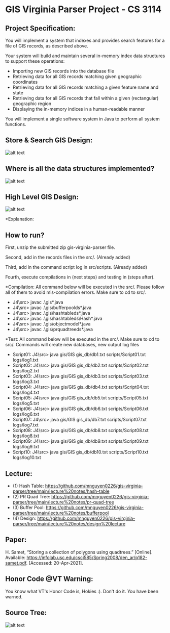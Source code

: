 # GIS Virginia Parser Project - CS 3114

## Project Specification:
You will implement a system that indexes and provides search features for a file of GIS records, as described above.

Your system will build and maintain several in-memory index data structures to support these operations:
- Importing new GIS records into the database file
- Retrieving data for all GIS records matching given geographic coordinates
- Retrieving data for all GIS records matching a given feature name and state
- Retrieving data for all GIS records that fall within a given (rectangular) geographic region
- Displaying the in-memory indices in a human-readable manner

You will implement a single software system in Java to perform all system functions.

## Store & Search GIS Design:
![alt text](https://github.com/mnguyen0226/gis-virginia-parser/blob/main/design/store-and-search-gis.PNG) 

## Where is all the data structures implemented?
![alt text](https://github.com/mnguyen0226/gis-virginia-parser/blob/main/design/data-structures-locations.PNG)
## High Level GIS Design:
![alt text](https://github.com/mnguyen0226/gis-virginia-parser/blob/main/design/high-level-gis-code.PNG)

*Explanation:
## How to run?
First, unzip the submitted zip gis-virginia-parser file.

Second, add in the records files in the src/. (Already added)

Third, add in the command script log in src/scripts. (Already added)

Fourth, execute compilations in (next steps) and testing in (steps after).

*Compilation: All command below will be executed in the src/. Please follow all of them to avoid mis-compilation errors. Make sure to cd to src/.
- J4\src> javac .\gis\*.java	
- J4\src> javac .\gis\bufferpoolds\*.java
- J4\src> javac .\gis\hashtableds\*.java 
- J4\src> javac .\gis\hashtableds\Hash\*.java
- J4\src> javac .\gis\objectmodel\*.java  
- J4\src> javac .\gis\prquadtreeds\*.java

*Test: All command below will be executed in the src/. Make sure to cd to src/. Commands will create new databases, new output log files
- Script01: J4\src> java gis/GIS gis_db/db1.txt scripts/Script01.txt logs/log1.txt
- Script02: J4\src> java gis/GIS gis_db/db2.txt scripts/Script02.txt logs/log2.txt
- Script03: J4\src> java gis/GIS gis_db/db3.txt scripts/Script03.txt logs/log3.txt
- Script04: J4\src> java gis/GIS gis_db/db4.txt scripts/Script04.txt logs/log4.txt
- Script05: J4\src> java gis/GIS gis_db/db5.txt scripts/Script05.txt logs/log5.txt
- Script06: J4\src> java gis/GIS gis_db/db6.txt scripts/Script06.txt logs/log6.txt
- Script07: J4\src> java gis/GIS gis_db/db7.txt scripts/Script07.txt logs/log7.txt
- Script08: J4\src> java gis/GIS gis_db/db8.txt scripts/Script08.txt logs/log8.txt
- Script09: J4\src> java gis/GIS gis_db/db9.txt scripts/Script09.txt logs/log9.txt
- Script10: J4\src> java gis/GIS gis_db/db10.txt scripts/Script10.txt logs/log10.txt


## Lecture:
- (1) Hash Table: https://github.com/mnguyen0226/gis-virginia-parser/tree/main/lecture%20notes/hash-table
- (2) PR Quad Tree: https://github.com/mnguyen0226/gis-virginia-parser/tree/main/lecture%20notes/pr-quad-tree
- (3) Buffer Pool: https://github.com/mnguyen0226/gis-virginia-parser/tree/main/lecture%20notes/bufferpool
- (4) Design: https://github.com/mnguyen0226/gis-virginia-parser/tree/main/lecture%20notes/design%20lecture
## Paper:
H. Samet, “Storing a collection of polygons using quadtrees.” [Online]. Available: https://infolab.usc.edu/csci585/Spring2008/den_ar/p182-samet.pdf. [Accessed: 20-Apr-2021]. 

## Honor Code @VT Warning:
You know what VT's Honor Code is, Hokies :). Don't do it. You have been warned.

## Source Tree:
![alt text](https://github.com/mnguyen0226/gis-virginia-parser/blob/main/design/folder%20tree.PNG)